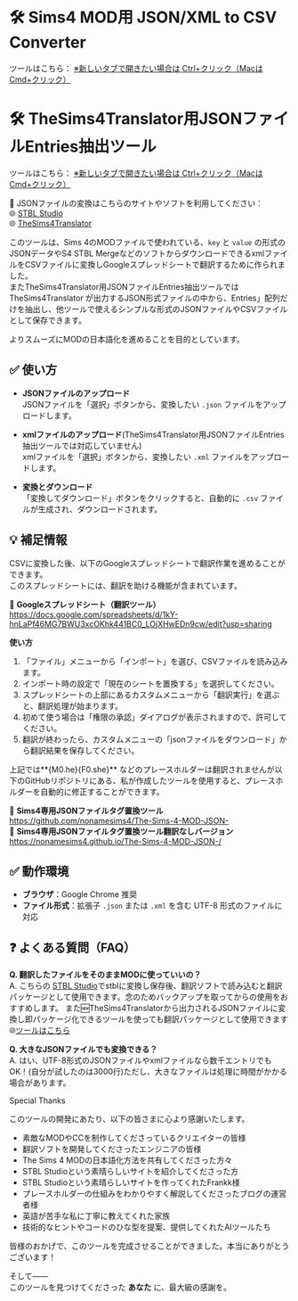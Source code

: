 # 🛠 Sims4 MOD用 JSON/XML to CSV Converter

ツールはこちら：
<a href="https://nonamesims4.github.io/JSON-CSV-/" target="_blank" rel="noopener noreferrer">※新しいタブで開きたい場合は Ctrl+クリック（MacはCmd+クリック）</a>  

# 🛠 TheSims4Translator用JSONファイルEntries抽出ツール  

ツールはこちら：
<a href="https://nonamesims4.github.io/JSON-CSV-/tool.html" target="_blank" rel="noopener noreferrer">※新しいタブで開きたい場合は Ctrl+クリック（MacはCmd+クリック）</a>  

🔄 JSONファイルの変換はこちらのサイトやソフトを利用してください：  
🌐 <a href="https://stbl.sims4toolkit.com/" target="_blank" rel="noopener noreferrer">STBL Studio</a>  
🌐 <a href="https://github.com/voky1" target="_blank" rel="noopener noreferrer">TheSims4Translator</a>   

このツールは、Sims 4のMODファイルで使われている、`key` と `value` の形式のJSONデータやS4 STBL MergeなどのソフトからダウンロードできるxmlファイルをCSVファイルに変換しGoogleスプレッドシートで翻訳するために作られました。  
またTheSims4Translator用JSONファイルEntries抽出ツールではTheSims4Translator が出力するJSON形式ファイルの中から、Entries」配列だけを抽出し、他ツールで使えるシンプルな形式のJSONファイルやCSVファイルとして保存できます。  

よりスムーズにMODの日本語化を進めることを目的としています。    



## ✅ 使い方

- **JSONファイルのアップロード**  
  JSONファイルを「選択」ボタンから、変換したい `.json` ファイルをアップロードします。

- **xmlファイルのアップロード**(TheSims4Translator用JSONファイルEntries抽出ツールでは対応していません)  
  xmlファイルを「選択」ボタンから、変換したい `.xml` ファイルをアップロードします。

- **変換とダウンロード**  
  「変換してダウンロード」ボタンをクリックすると、自動的に `.csv` ファイルが生成され、ダウンロードされます。



## 💡 補足情報

CSVに変換した後、以下のGoogleスプレッドシートで翻訳作業を進めることができます。  
このスプレッドシートには、翻訳を助ける機能が含まれています。

📄 **Googleスプレッドシート（翻訳ツール）**  
https://docs.google.com/spreadsheets/d/1kY-hnLaPf46MG7BWU3xcOKhk441BC0_LOjXHwEDn9cw/edit?usp=sharing

**使い方**

1. 「ファイル」メニューから「インポート」を選び、CSVファイルを読み込みます。  
2. インポート時の設定で「現在のシートを置換する」を選択してください。  
3. スプレッドシートの上部にあるカスタムメニューから「翻訳実行」を選ぶと、翻訳処理が始まります。  
4. 初めて使う場合は「権限の承認」ダイアログが表示されますので、許可してください。  
5. 翻訳が終わったら、カスタムメニューの「jsonファイルをダウンロード」から翻訳結果を保存してください。  

上記では**{M0.he}{F0.she}** などのプレースホルダーは翻訳されませんが以下のGitHubリポジトリにある、私が作成したツールを使用すると、プレースホルダーを自動的に修正することができます。

🔧 **Sims4専用JSONファイルタグ置換ツール**  
https://github.com/nonamesims4/The-Sims-4-MOD-JSON-  
🔧 **Sims4専用JSONファイルタグ置換ツール翻訳なしバージョン**  
https://nonamesims4.github.io/The-Sims-4-MOD-JSON-/


## ✅ 動作環境

- **ブラウザ**：Google Chrome 推奨  
- **ファイル形式**：拡張子 `.json` または `.xml` を含む UTF-8 形式のファイルに対応  


## ❓ よくある質問（FAQ）

**Q. 翻訳したファイルをそのままMODに使っていいの？**  
A. こちらの <a href="https://stbl.sims4toolkit.com/" target="_blank" rel="noopener noreferrer">STBL Studio</a>でstblに変換し保存後、翻訳ソフトで読み込むと翻訳パッケージとして使用できます。念のためバックアップを取ってからの使用をおすすめします。
また🆕TheSims4Translatorから出力されるJSONファイルに変換し即パッケージ化できるツールを使っても翻訳パッケージとして使用できます🌐<a href="https://nonamesims4.github.io/TheSims4Translator-JSON-/" target="_blank">ツールはこちら</a> 


**Q. 大きなJSONファイルでも変換できる？**  
A. はい、UTF-8形式のJSONファイルやxmlファイルなら数千エントリでもOK！(自分が試したのは3000行)ただし、大きなファイルは処理に時間がかかる場合があります。









Special Thanks

このツールの開発にあたり、以下の皆さまに心より感謝いたします。

- 素敵なMODやCCを制作してくださっているクリエイターの皆様  
- 翻訳ソフトを開発してくださったエンジニアの皆様  
- The Sims 4 MODの日本語化方法を共有してくださった方々  
- STBL Studioという素晴らしいサイトを紹介してくださった方
- STBL Studioという素晴らしいサイトを作ってくれたFrankk様
- プレースホルダーの仕組みをわかりやすく解説してくださったブログの運営者様  
- 英語が苦手な私に丁寧に教えてくれた家族
- 技術的なヒントやコードのひな型を提案、提供してくれたAIツールたち

皆様のおかげで、このツールを完成させることができました。本当にありがとうございます！


そして――  
このツールを見つけてくださった **あなた** に、最大級の感謝を。

